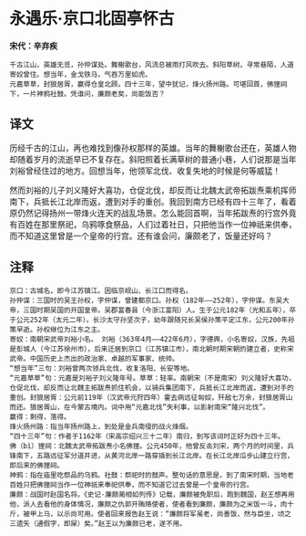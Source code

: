 永遇乐·京口北固亭怀古
==
**宋代：辛弃疾**

    千古江山，英雄无觅，孙仲谋处。舞榭歌台，风流总被雨打风吹去。斜阳草树，寻常巷陌，人道寄奴曾住。想当年，金戈铁马，气吞万里如虎。
    元嘉草草，封狼居胥，赢得仓皇北顾。四十三年，望中犹记，烽火扬州路。可堪回首，佛狸祠下，一片神鸦社鼓。凭谁问，廉颇老矣，尚能饭否？

译文
--
历经千古的江山，再也难找到像孙权那样的英雄。当年的舞榭歌台还在，英雄人物却随着岁月的流逝早已不复存在。斜阳照着长满草树的普通小巷，人们说那是当年刘裕曾经住过的地方。回想当年，他领军北伐、收复失地的时候是何等威猛！

然而刘裕的儿子刘义隆好大喜功，仓促北伐，却反而让北魏太武帝拓跋焘乘机挥师南下，兵抵长江北岸而返，遭到对手的重创。我回到南方已经有四十三年了，看着原仍然记得扬州一带烽火连天的战乱场景。怎么能回首啊，当年拓跋焘的行宫外竟有百姓在那里祭祀，乌鸦啄食祭品，人们过着社日，只把他当作一位神祇来供奉，而不知道这里曾是一个皇帝的行宫。还有谁会问，廉颇老了，饭量还好吗？

注释
--
    京口：古城名，即今江苏镇江。因临京岘山、长江口而得名。
    孙仲谋：三国时的吴王孙权，字仲谋，曾建都京口。孙权（182年——252年），字仲谋。东吴大帝，三国时期吴国的开国皇帝。吴郡富春县（今浙江富阳）人。生于公元182年（光和五年），卒于公元252年（太元二年）。长沙太守孙坚次子，幼年跟随兄长吴侯孙策平定江东，公元200年孙策早逝。孙权继位为江东之主。
    寄奴：南朝宋武帝刘裕小名。 刘裕（363年4月——422年6月），字德舆，小名寄奴，汉族，先祖是彭城人（今江苏徐州市），后来迁居到京口（江苏镇江市），南北朝时期宋朝的建立者，史称宋武帝。中国历史上杰出的政治家、卓越的军事家、统帅。
    “想当年”三句：刘裕曾两次领兵北伐，收复洛阳、长安等地。
    “元嘉草草”句：元嘉是刘裕子刘义隆年号。草草：轻率。南朝宋（不是南宋）刘义隆好大喜功，仓促北伐，却反而让北魏主拓跋焘抓住机会，以骑兵集团南下，兵抵长江北岸而返，遭到对手的重创。封狼居胥：公元前119年（汉武帝元狩四年）霍去病远征匈奴，歼敌七万余，封狼居胥山而还。狼居胥山，在今蒙古境内。词中用“元嘉北伐”失利事，以影射南宋“隆兴北伐”。
    赢得：剩得，落得。
    烽火扬州路：指当年扬州路上，到处是金兵南侵的战火烽烟。
    “四十三年”句：作者于1162年（宋高宗绍兴三十二年）南归，到写该词时正好为四十三年。
    佛（bì）狸祠：北魏太武帝拓跋焘小名佛狸。公元450年，他曾反击刘宋，两个月的时间里，兵锋南下，五路远征军分道并进，从黄河北岸一路穿插到长江北岸。在长江北岸瓜步山建立行宫，即后来的佛狸祠。
    神鸦：指在庙里吃祭品的乌鸦。社鼓：祭祀时的鼓声。整句话的意思是，到了南宋时期，当地老百姓只把佛狸祠当作一位神祇来奉祀供奉，而不知道它过去曾是一个皇帝的行宫。
    廉颇：战国时赵国名将。《史记·廉颇蔺相如列传》记载，廉颇被免职后，跑到魏国，赵王想再用他，派人去看他的身体情况，廉颇之仇郭开贿赂使者，使者看到廉颇，廉颇为之米饭一斗，肉十斤，被甲上马，以示尚可用。使者回来报告赵王说：“廉颇将军虽老，尚善饭，然与臣坐，顷之三遗矢（通假字，即屎）矣。”赵王以为廉颇已老，遂不用。